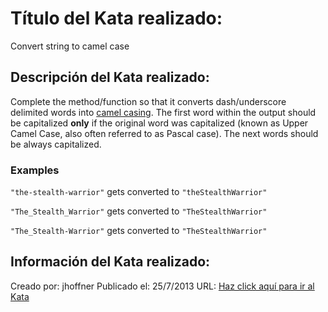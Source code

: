 # Título del Kata realizado:
Convert string to camel case

## Descripción del Kata realizado:
Complete the method/function so that it converts dash/underscore delimited words into [camel casing](https://en.wikipedia.org/wiki/Camel_case). The first word within the output should be capitalized **only** if the original word was capitalized (known as Upper Camel Case, also often referred to as Pascal case). The next words should be always capitalized.

### Examples

`"the-stealth-warrior"` gets converted to `"theStealthWarrior"` 
 
`"The_Stealth_Warrior"` gets converted to `"TheStealthWarrior"`

`"The_Stealth-Warrior"` gets converted to `"TheStealthWarrior"`


## Información del Kata realizado:
Creado por: jhoffner
Publicado el: 25/7/2013
URL: [Haz click aquí para ir al Kata](https://www.codewars.com/kata/517abf86da9663f1d2000003)